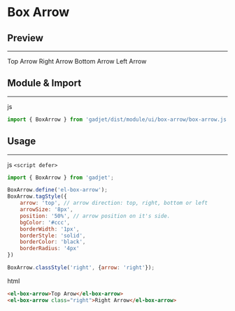# Box Arrow

## Preview
---
<div class="preview">
    <el-box-arrow class="top blue">
        Top Arrow
    </el-box-arrow>
    <el-box-arrow class="right green">
        Right Arrow
    </el-box-arrow>
    <el-box-arrow class="bottom yellow">
        Bottom Arrow
    </el-box-arrow>
    <el-box-arrow class="left orange">
        Left Arrow
    </el-box-arrow>
</div>

## Module & Import
---
<el-code-title>js</el-code-title>
```js
import { BoxArrow } from 'gadjet/dist/module/ui/box-arrow/box-arrow.js';
```

## Usage
---
<el-code-title>js
    <code>\<script defer\></code>
</el-code-title>

```js
import { BoxArrow } from 'gadjet';

BoxArrow.define('el-box-arrow');
BoxArrow.tagStyle({
    arrow: 'top', // arrow direction: top, right, bottom or left
    arrowSize: '8px',
    position: '50%', // arrow position on it's side.
    bgColor: '#ccc',
    borderWidth: '1px',
    borderStyle: 'solid',
    borderColor: 'black',
    borderRadius: '4px'
})

BoxArrow.classStyle('right', {arrow: 'right'});

```
<el-code-title>html</el-code-title>
```html
<el-box-arrow>Top Arow</el-box-arrow>
<el-box-arrow class="right">Right Arrow</el-box-arrow>
```